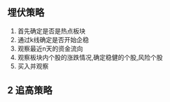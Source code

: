 
## 埋伏策略
  1. 首先确定是否是热点板块
  2. 通过k线确定是否开始企稳
  3. 观察最近n天的资金流向
  4. 观察板块内个股的涨跌情况,确定稳健的个股,风险个股
  5. 买入并观察
    
## 2 追高策略

